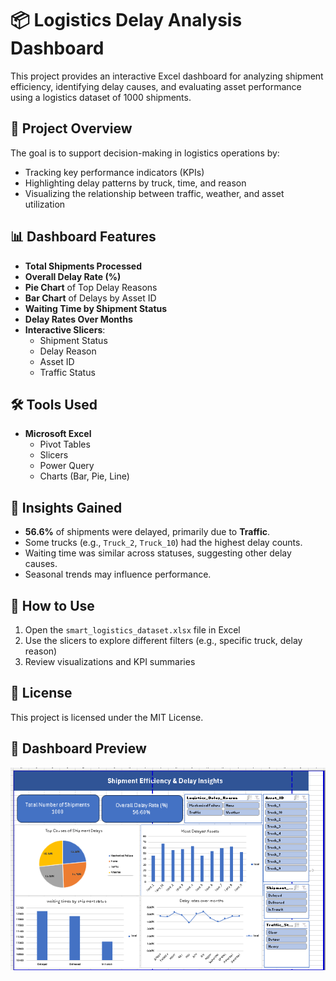 # 📦 Logistics Delay Analysis Dashboard

This project provides an interactive Excel dashboard for analyzing shipment efficiency, identifying delay causes, and evaluating asset performance using a logistics dataset of 1000 shipments.

## 🚀 Project Overview

The goal is to support decision-making in logistics operations by:
- Tracking key performance indicators (KPIs)
- Highlighting delay patterns by truck, time, and reason
- Visualizing the relationship between traffic, weather, and asset utilization

## 📊 Dashboard Features

- **Total Shipments Processed**
- **Overall Delay Rate (%)**
- **Pie Chart** of Top Delay Reasons
- **Bar Chart** of Delays by Asset ID
- **Waiting Time by Shipment Status**
- **Delay Rates Over Months**
- **Interactive Slicers**:
  - Shipment Status
  - Delay Reason
  - Asset ID
  - Traffic Status

## 🛠️ Tools Used

- **Microsoft Excel**
  - Pivot Tables
  - Slicers
  - Power Query
  - Charts (Bar, Pie, Line)


## 📌 Insights Gained

- **56.6%** of shipments were delayed, primarily due to **Traffic**.
- Some trucks (e.g., `Truck_2`, `Truck_10`) had the highest delay counts.
- Waiting time was similar across statuses, suggesting other delay causes.
- Seasonal trends may influence performance.

## 📝 How to Use

1. Open the `smart_logistics_dataset.xlsx` file in Excel
2. Use the slicers to explore different filters (e.g., specific truck, delay reason)
3. Review visualizations and KPI summaries

## 📜 License

This project is licensed under the MIT License.

## 📸 Dashboard Preview

![Dashboard Screenshot](Dashboard.png)
